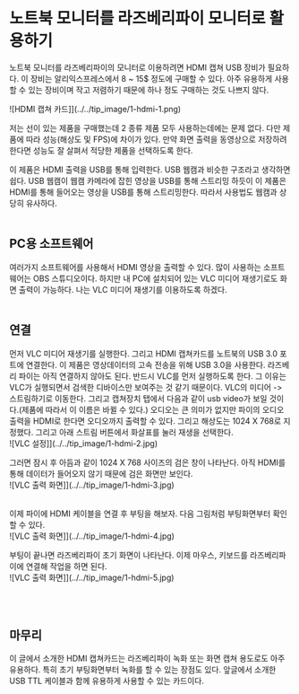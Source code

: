 # 노트북 모니터를 라즈베리파이 모니터로 활용하기

노트북 모니터를 라즈베리파이의 모니터로 이용하려면 HDMI 캡쳐 USB 장비가 필요하다. 이 장비는 알리익스프레스에서 8 ~ 15$ 정도에 구매할 수 있다. 아주 유용하게 사용할 수 있는 장비이며 작고 저렴하기 때문에 하나 정도 구매하는 것도 나쁘지 않다. <br />

![HDMI 캡쳐 카드]](../../tip_image/1-hdmi-1.png)

저는 선이 있는 제품을 구매했는데 2 종류 제품 모두 사용하는데에는 문제 없다. 다만 제품에 따라 성능(해상도 및 FPS)에 차이가 있다. 만약 화면 출력을 동영상으로 저장하려한다면 성능도 잘 살펴서 적당한 제품을 선택하도록 한다.

이 제품은 HDMI 출력을 USB를 통해 입력한다. USB 웹캠과 비슷한 구조라고 생각하면 쉽다. USB 웹캠이 웹캠 카메라에 잡힌 영상을 USB를 통해 스트리밍 하듯이 이 제품은 HDMI를 통해 들어오는 영상을 USB를 통해 스트리밍한다. 따라서 사용법도 웹캠과 상당히 유사하다.
<br /><br />

## PC용 소프트웨어
여러가지 소프트웨어를 사용해서 HDMI 영상을 출력할 수 있다. 많이 사용하는 소프트웨어는 OBS 스튜디오이다. 하지만 내 PC에 설치되어 있는 VLC 미디어 재생기로도 화면 출력이 가능하다. 나는 VLC 미디어 재생기를 이용하도록 하겠다. <br /><br />


## 연결
먼저 VLC 미디어 재생기를 실행한다. 그리고 HDMI 캡쳐카드를 노트북의 USB 3.0 포트에 연결한다. 이 제품은 영상데이터의 고속 전송을 위해 USB 3.0을 사용한다. 라즈베리 파이는 아직 연결하지 않아도 된다. 반드시 VLC를 먼저 실행하도록 한다. 그 이유는 VLC가 실행되면서 검색한 디바이스만 보여주는 것 같기 때문이다. VLC의 미디어 -> 스트림하기로 이동한다. 그리고 캡쳐장치 탭에서 다음과 같이 usb video가 보일 것이다.(제품에 따라서 이 이름은 바뀔 수 있다.) 오디오는 큰 의미가 없지만 파이의 오디오 출력을 HDMI로 한다면 오디오까지 출력할 수 있다. 그리고 해상도는 1024 X 768로 지정했다. 그리고 아래 스트림 버튼에서 화살표를 눌러 재생을 선택한다. <br />
![VLC 설정]](../../tip_image/1-hdmi-2.jpg)

그러면 잠시 후 아듬과 같이 1024 X 768 사이즈의 검은 창이 나타난다. 아직 HDMI를 통해 데이터가 들어오지 않기 때문에 검은 화면만 보인다. <br />
![VLC 출력 화면]](../../tip_image/1-hdmi-3.jpg)
 <br /><br />

이제 파이에 HDMI 케이블을 연결 후 부팅을 해보자. 다음 그림처럼 부팅화면부터 확인할 수 있다.<br />
![VLC 출력 화면]](../../tip_image/1-hdmi-4.jpg)

부팅이 끝나면 라즈베리파이 초기 화면이 나타난다. 이제 마우스, 키보드를 라즈베리파이에 연결해 작업을 하면 된다. <br />
![VLC 출력 화면]](../../tip_image/1-hdmi-5.jpg)

<br /><br />
## 마무리

이 글에서 소개한 HDMI 캡쳐카드는 라즈베리파이 녹화 또는 화면 캡쳐 용도로도 아주 유용하다. 특히 초기 부팅화면부터 녹화를 할 수 있는 장점도 있다. 앞글에서 소개한 USB TTL 케이블과 함께 유용하게 사용할 수 있는 카드이다.

